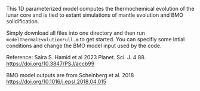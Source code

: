 This 1D parameterized model computes the thermochemical evolution of the lunar core and is tied to extant simulations of mantle evolution and BMO solidification. 

Simply download all files into one directory and then run `modelThermalEvolutionFull.m` to get started. You can specifiy some intial conditions and change the BMO model input used by the code. 

Reference: Saira S. Hamid et al 2023 Planet. Sci. J. 4 88. https://doi.org/10.3847/PSJ/accb99 

BMO model outputs are from Scheinberg et al. 2018 https://doi.org/10.1016/j.epsl.2018.04.015


